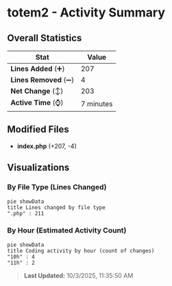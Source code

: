 # totem2 - Activity Summary 

## Overall Statistics

| Stat                   | Value                                                             |
| ---------------------- | ----------------------------------------------------------------- |
| **Lines Added** (➕)   | 207                                          |
| **Lines Removed** (➖) | 4                                        |
| **Net Change** (↕)    | 203                |
| **Active Time** (⌚)   | 7 minutes |


## Modified Files
- **index.php** (+207, -4)

## Visualizations

### By File Type (Lines Changed)

```mermaid
pie showData
title Lines changed by file type
".php" : 211
```

### By Hour (Estimated Activity Count)

```mermaid
pie showData
title Coding activity by hour (count of changes)
"10h" : 4
"11h" : 2
```


> **Last Updated:** 10/3/2025, 11:35:50 AM